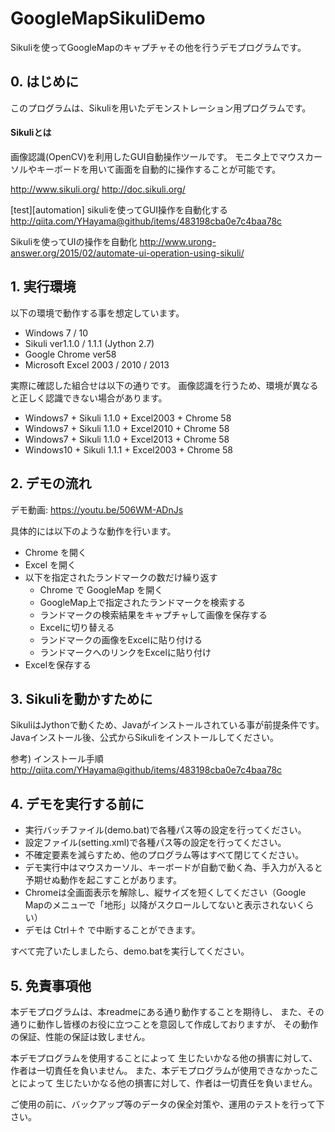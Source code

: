 # GoogleMapSikuliDemo
Sikuliを使ってGoogleMapのキャプチャその他を行うデモプログラムです。


## 0. はじめに

このプログラムは、Sikuliを用いたデモンストレーション用プログラムです。

#### Sikuliとは

画像認識(OpenCV)を利用したGUI自動操作ツールです。
モニタ上でマウスカーソルやキーボードを用いて画面を自動的に操作することが可能です。

http://www.sikuli.org/
http://doc.sikuli.org/


[test][automation] sikuliを使ってGUI操作を自動化する
http://qiita.com/YHayama@github/items/483198cba0e7c4baa78c

Sikuliを使ってUIの操作を自動化
http://www.urong-answer.org/2015/02/automate-ui-operation-using-sikuli/



## 1. 実行環境

以下の環境で動作する事を想定しています。

- Windows 7 / 10
- Sikuli ver1.1.0 / 1.1.1 (Jython 2.7)
- Google Chrome ver58
- Microsoft Excel 2003 / 2010 / 2013

実際に確認した組合せは以下の通りです。
画像認識を行うため、環境が異なると正しく認識できない場合があります。

- Windows7 + Sikuli 1.1.0 + Excel2003 + Chrome 58
- Windows7 + Sikuli 1.1.0 + Excel2010 + Chrome 58
- Windows7 + Sikuli 1.1.0 + Excel2013 + Chrome 58
- Windows10 + Sikuli 1.1.1 + Excel2003 + Chrome 58


## 2. デモの流れ

デモ動画: 
https://youtu.be/506WM-ADnJs

具体的には以下のような動作を行います。
- Chrome を開く
- Excel を開く
- 以下を指定されたランドマークの数だけ繰り返す
  - Chrome で GoogleMap を開く
  - GoogleMap上で指定されたランドマークを検索する
  - ランドマークの検索結果をキャプチャして画像を保存する
  - Excelに切り替える
  - ランドマークの画像をExcelに貼り付ける
  - ランドマークへのリンクをExcelに貼り付け
 - Excelを保存する


## 3. Sikuliを動かすために

SikuliはJythonで動くため、Javaがインストールされている事が前提条件です。
Javaインストール後、公式からSikuliをインストールしてください。


参考) インストール手順
http://qiita.com/YHayama@github/items/483198cba0e7c4baa78c


## 4. デモを実行する前に

- 実行バッチファイル(demo.bat)で各種パス等の設定を行ってください。
- 設定ファイル(setting.xml)で各種パス等の設定を行ってください。
- 不確定要素を減らすため、他のプログラム等はすべて閉じてください。
- デモ実行中はマウスカーソル、キーボードが自動で動く為、手入力が入ると予期せぬ動作を起こすことがあります。
- Chromeは全画面表示を解除し、縦サイズを短くしてください（Google Mapのメニューで「地形」以降がスクロールしてないと表示されないくらい）
- デモは Ctrl＋↑ で中断することができます。

すべて完了いたしましたら、demo.batを実行してください。



## 5. 免責事項他

本デモプログラムは、本readmeにある通り動作することを期待し、
また、その通りに動作し皆様のお役に立つことを意図して作成しておりますが、
その動作の保証、性能の保証は致しません。

本デモプログラムを使用することによって
生じたいかなる他の損害に対して、作者は一切責任を負いません。
また、本デモプログラムが使用できなかったことによって
生じたいかなる他の損害に対して、作者は一切責任を負いません。

ご使用の前に、バックアップ等のデータの保全対策や、運用のテストを行って下さい。

